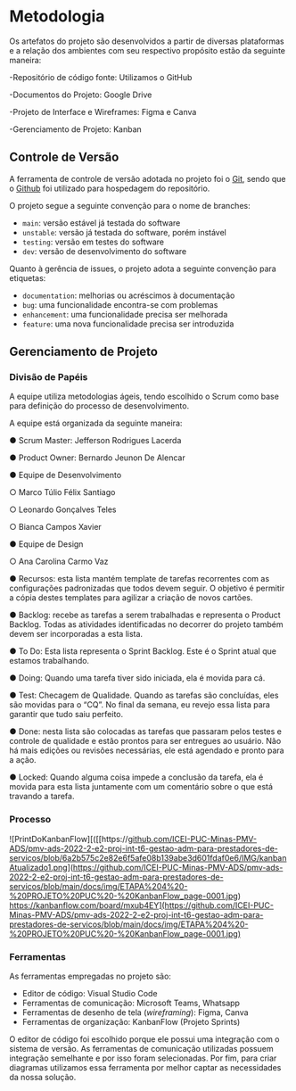 
# Metodologia

Os artefatos do projeto são desenvolvidos a partir de diversas plataformas e a relação dos
ambientes com seu respectivo propósito estão da seguinte maneira:

-Repositório de código fonte: Utilizamos o GitHub

-Documentos do Projeto: Google Drive

-Projeto de Interface e Wireframes: Figma e Canva

-Gerenciamento de Projeto: Kanban

## Controle de Versão

A ferramenta de controle de versão adotada no projeto foi o
[Git](https://git-scm.com/), sendo que o [Github](https://github.com)
foi utilizado para hospedagem do repositório.

O projeto segue a seguinte convenção para o nome de branches:

- `main`: versão estável já testada do software
- `unstable`: versão já testada do software, porém instável
- `testing`: versão em testes do software
- `dev`: versão de desenvolvimento do software

Quanto à gerência de issues, o projeto adota a seguinte convenção para
etiquetas:

- `documentation`: melhorias ou acréscimos à documentação
- `bug`: uma funcionalidade encontra-se com problemas
- `enhancement`: uma funcionalidade precisa ser melhorada
- `feature`: uma nova funcionalidade precisa ser introduzida

## Gerenciamento de Projeto

### Divisão de Papéis

A equipe utiliza metodologias ágeis, tendo escolhido o Scrum como base para definição do
processo de desenvolvimento.

A equipe está organizada da seguinte maneira:

● Scrum Master: Jefferson Rodrigues Lacerda

● Product Owner: Bernardo Jeunon De Alencar

● Equipe de Desenvolvimento

○ Marco Túlio Félix Santiago

○ Leonardo Gonçalves Teles

○ Bianca Campos Xavier

● Equipe de Design

○ Ana Carolina Carmo Vaz

● Recursos: esta lista mantém template de tarefas recorrentes com as configurações
padronizadas que todos devem seguir. O objetivo é permitir a cópia destes
templates para agilizar a criação de novos cartões.

● Backlog: recebe as tarefas a serem trabalhadas e representa o Product Backlog.
Todas as atividades identificadas no decorrer do projeto também devem ser
incorporadas a esta lista.

● To Do: Esta lista representa o Sprint Backlog. Este é o Sprint atual que estamos
trabalhando.

● Doing: Quando uma tarefa tiver sido iniciada, ela é movida para cá.

● Test: Checagem de Qualidade. Quando as tarefas são concluídas, eles são movidas
para o “CQ”. No final da semana, eu revejo essa lista para garantir que tudo saiu
perfeito.

● Done: nesta lista são colocadas as tarefas que passaram pelos testes e controle de
qualidade e estão prontos para ser entregues ao usuário. Não há mais edições ou
revisões necessárias, ele está agendado e pronto para a ação.

● Locked: Quando alguma coisa impede a conclusão da tarefa, ela é movida para
esta lista juntamente com um comentário sobre o que está travando a tarefa.

### Processo
![PrintDoKanbanFlow][([[https://[github.com/ICEI-PUC-Minas-PMV-ADS/pmv-ads-2022-2-e2-proj-int-t6-gestao-adm-para-prestadores-de-servicos/blob/6a2b575c2e82e6f5afe08b139abe3d601fdaf0e6/IMG/kanbanAtualizado1.png](https://github.com/ICEI-PUC-Minas-PMV-ADS/pmv-ads-2022-2-e2-proj-int-t6-gestao-adm-para-prestadores-de-servicos/blob/main/docs/img/ETAPA%204%20-%20PROJETO%20PUC%20-%20KanbanFlow_page-0001.jpg)](https://github.com/ICEI-PUC-Minas-PMV-ADS/pmv-ads-2022-2-e2-proj-int-t6-gestao-adm-para-prestadores-de-servicos/blob/main/docs/img/ETAPA%204%20-%20PROJETO%20PUC%20-%20KanbanFlow_page-0001.jpg)
https://kanbanflow.com/board/mxub4EY](https://github.com/ICEI-PUC-Minas-PMV-ADS/pmv-ads-2022-2-e2-proj-int-t6-gestao-adm-para-prestadores-de-servicos/blob/main/docs/img/ETAPA%204%20-%20PROJETO%20PUC%20-%20KanbanFlow_page-0001.jpg)
 

### Ferramentas

As ferramentas empregadas no projeto são:

- Editor de código: Visual Studio Code
- Ferramentas de comunicação: Microsoft Teams, Whatsapp
- Ferramentas de desenho de tela (_wireframing_): Figma, Canva
- Ferramentas de organização: KanbanFlow (Projeto Sprints)

O editor de código foi escolhido porque ele possui uma integração com o
sistema de versão. As ferramentas de comunicação utilizadas possuem
integração semelhante e por isso foram selecionadas. Por fim, para criar
diagramas utilizamos essa ferramenta por melhor captar as
necessidades da nossa solução.
